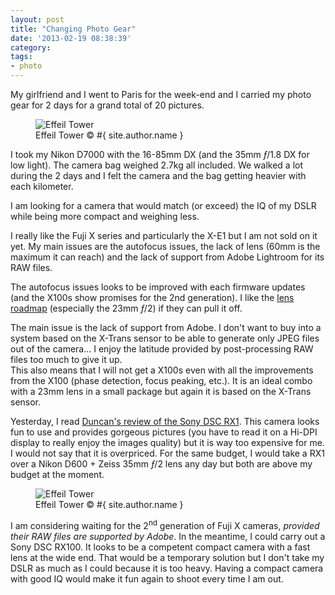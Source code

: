 ```yaml
---
layout: post
title: "Changing Photo Gear"
date: '2013-02-19 08:38:39'
category: 
tags:
- photo
---
```


My girlfriend and I went to Paris for the week-end and I carried my photo gear for 2 days for a grand total of 20 pictures.

<figure class="portrait"><div class="img" data-picture data-alt="Effeil Tower">
<div data-src="#{ site.img_base_url }images/2013-02-16-Week-end-Paris-23-320w.jpg"></div>
<div data-src="#{ site.img_base_url }images/2013-02-16-Week-end-Paris-23-480w.jpg" data-media="(min-width: 320px)"></div>
<div data-src="#{ site.img_base_url }images/2013-02-16-Week-end-Paris-23-768w.jpg" data-media="(min-width: 480px)"></div>
<div data-src="#{ site.img_base_url }images/2013-02-16-Week-end-Paris-23-900w.jpg" data-media="(min-width: 768px)"></div>
<div data-src="#{ site.img_base_url }images/2013-02-16-Week-end-Paris-23-640w.jpg" data-media="(-webkit-min-device-pixel-ratio: 1.5),(-moz-min-device-pixel-ratio: 1.5),(-o-min-device-pixel-ratio: 3/2)"></div>
<div data-src="#{ site.img_base_url }images/2013-02-16-Week-end-Paris-23-960w.jpg" data-media="(min-width: 320px) and (-webkit-min-device-pixel-ratio: 1.5),(min-width: 320px) and (-moz-min-device-pixel-ratio: 1.5),(min-width: 320px) and (-o-min-device-pixel-ratio: 3/2)"></div>
<div data-src="#{ site.img_base_url }images/2013-02-16-Week-end-Paris-23-1536w.jpg" data-media="(min-width: 480px) and (-webkit-min-device-pixel-ratio: 1.5),(min-width: 480px) and (-moz-min-device-pixel-ratio: 1.5),(min-width: 480px) and (-o-min-device-pixel-ratio: 3/2)"></div>
<div data-src="#{ site.img_base_url }images/2013-02-16-Week-end-Paris-23.jpg" data-media="(min-width: 768px) and (-webkit-min-device-pixel-ratio: 1.5),(min-width: 768px) and (-moz-min-device-pixel-ratio: 1.5),(min-width: 768px) and (-o-min-device-pixel-ratio: 3/2)"></div>
<!-- Fallback content for non-JS browsers. Same img src as the initial, unqualified source element. -->
<noscript>
<img src="#{ site.img_base_url }images/2013-02-16-Week-end-Paris-23-900w.jpg" alt="Effeil Tower">
</noscript>
</div>
<figcaption>Effeil Tower &copy; #{ site.author.name }</figcaption>
</figure>

I took my Nikon D7000 with the 16-85mm DX (and the 35mm _&#x0192;_/1.8 DX for low light). The camera bag weighed 2.7kg all included. We walked a lot during the 2 days and I felt the camera and the bag getting heavier with each kilometer.

I am looking for a camera that would match (or exceed) the IQ of my DSLR while being more compact and weighing less.

I really like the Fuji X series and particularly the X-E1 but I am not sold on it yet. My main issues are the autofocus issues, the lack of lens (60mm is the maximum it can reach) and the lack of support from Adobe Lightroom for its RAW files. 

The autofocus issues looks to be improved with each firmware updates (and the X100s show promises for the 2nd generation). I like the [lens roadmap][roadmap] (especially the 23mm _&#x0192;_/2) if they can pull it off.

The main issue is the lack of support from Adobe. I don't want to buy into a system based on the X-Trans sensor to be able to generate only JPEG files out of the camera... I enjoy the latitude provided by post-processing RAW files too much to give it up.  
This also means that I will not get a X100s even with all the improvements from the X100 (phase detection, focus peaking, etc.). It is an ideal combo with a 23mm lens in a small package but again it is based on the X-Trans sensor.

Yesterday, I read [Duncan's review of the Sony DSC RX1][rx1]. This camera looks fun to use and provides gorgeous pictures (you have to read it on a Hi-DPI display to really enjoy the images quality) but it is way too expensive for me. I would not say that it is overpriced. For the same budget, I would take a RX1 over a Nikon D600 + Zeiss 35mm _&#x0192;_/2 lens any day but both are above my budget at the moment.

<figure><div class="img" data-picture data-alt="Effeil Tower">
<div data-src="#{ site.img_base_url }images/2013-02-16-Week-end-Paris-27-320w.jpg"></div>
<div data-src="#{ site.img_base_url }images/2013-02-16-Week-end-Paris-27-480w.jpg" data-media="(min-width: 320px)"></div>
<div data-src="#{ site.img_base_url }images/2013-02-16-Week-end-Paris-27-768w.jpg" data-media="(min-width: 480px)"></div>
<div data-src="#{ site.img_base_url }images/2013-02-16-Week-end-Paris-27-900w.jpg" data-media="(min-width: 768px)"></div>
<div data-src="#{ site.img_base_url }images/2013-02-16-Week-end-Paris-27-640w.jpg" data-media="(-webkit-min-device-pixel-ratio: 1.5),(-moz-min-device-pixel-ratio: 1.5),(-o-min-device-pixel-ratio: 3/2)"></div>
<div data-src="#{ site.img_base_url }images/2013-02-16-Week-end-Paris-27-960w.jpg" data-media="(min-width: 320px) and (-webkit-min-device-pixel-ratio: 1.5),(min-width: 320px) and (-moz-min-device-pixel-ratio: 1.5),(min-width: 320px) and (-o-min-device-pixel-ratio: 3/2)"></div>
<div data-src="#{ site.img_base_url }images/2013-02-16-Week-end-Paris-27-1536w.jpg" data-media="(min-width: 480px) and (-webkit-min-device-pixel-ratio: 1.5),(min-width: 480px) and (-moz-min-device-pixel-ratio: 1.5),(min-width: 480px) and (-o-min-device-pixel-ratio: 3/2)"></div>
<div data-src="#{ site.img_base_url }images/2013-02-16-Week-end-Paris-27.jpg" data-media="(min-width: 768px) and (-webkit-min-device-pixel-ratio: 1.5),(min-width: 768px) and (-moz-min-device-pixel-ratio: 1.5),(min-width: 768px) and (-o-min-device-pixel-ratio: 3/2)"></div>
<!-- Fallback content for non-JS browsers. Same img src as the initial, unqualified source element. -->
<noscript>
<img src="#{ site.img_base_url }images/2013-02-16-Week-end-Paris-27-900w.jpg" alt="Effeil Tower">
</noscript>
</div>
<figcaption>Effeil Tower &copy; #{ site.author.name }</figcaption>
</figure>

I am considering waiting for the 2<sup>nd</sup> generation of Fuji X cameras, _provided their RAW files are supported by Adobe_. In the meantime, I could carry out a Sony DSC RX100. It looks to be a competent compact camera with a fast lens at the wide end. That would be a temporary solution but I don't take my DSLR as much as I could because it is too heavy. Having a compact camera with good IQ would make it fun again to shoot every time I am out. 

[rx1]: http://duncandavidson.com/gear/sony/rx1/
[roadmap]: http://www.fujixseries.com/discussion/933/fujifilm-x-mount-lens-road-map-2012-2013/p1